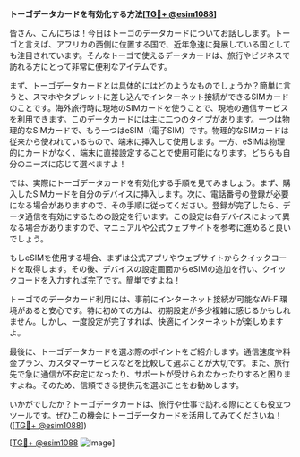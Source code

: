 **トーゴデータカードを有効化する方法[[TG💪+ @esim1088](https://t.me/s/esim1088)]**

皆さん、こんにちは！今日はトーゴのデータカードについてお話しします。トーゴと言えば、アフリカの西側に位置する国で、近年急速に発展している国としても注目されています。そんなトーゴで使えるデータカードは、旅行やビジネスで訪れる方にとって非常に便利なアイテムです。

まず、トーゴデータカードとは具体的にはどのようなものでしょうか？簡単に言うと、スマホやタブレットに差し込んでインターネット接続ができるSIMカードのことです。海外旅行時に現地のSIMカードを使うことで、現地の通信サービスを利用できます。このデータカードには主に二つのタイプがあります。一つは物理的なSIMカードで、もう一つはeSIM（電子SIM）です。物理的なSIMカードは従来から使われているもので、端末に挿入して使用します。一方、eSIMは物理的にカードがなく、端末に直接設定することで使用可能になります。どちらも自分のニーズに応じて選べますよ！

では、実際にトーゴデータカードを有効化する手順を見てみましょう。まず、購入したSIMカードを自分のデバイスに挿入します。次に、電話番号の登録が必要になる場合がありますので、その手順に従ってください。登録が完了したら、データ通信を有効にするための設定を行います。この設定は各デバイスによって異なる場合がありますので、マニュアルや公式ウェブサイトを参考に進めると良いでしょう。

もしeSIMを使用する場合、まずは公式アプリやウェブサイトからクイックコードを取得します。その後、デバイスの設定画面からeSIMの追加を行い、クイックコードを入力すれば完了です。簡単ですよね！

トーゴでのデータカード利用には、事前にインターネット接続が可能なWi-Fi環境があると安心です。特に初めての方は、初期設定が多少複雑に感じるかもしれません。しかし、一度設定が完了すれば、快適にインターネットが楽しめますよ。

最後に、トーゴデータカードを選ぶ際のポイントをご紹介します。通信速度や料金プラン、カスタマーサービスなどを比較して選ぶことが大切です。また、旅行先で急に通信が不安定になったり、サポートが受けられなかったりすると困りますよね。そのため、信頼できる提供元を選ぶことをお勧めします。

いかがでしたか？トーゴデータカードは、旅行や仕事で訪れる際にとても役立つツールです。ぜひこの機会にトーゴデータカードを活用してみてくださいね！([[TG💪+ @esim1088](https://t.me/s/esim1088)])

[[TG💪+ @esim1088](https://t.me/s/esim1088) ![Image](https://i.postimg.cc/Y0z9fWf4/image.png)]